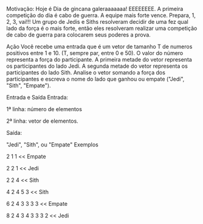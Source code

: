 Motivação:
Hoje é Dia de gincana galeraaaaaaa!
EEEEEEEE.
A primeira competição do dia é cabo de guerra.
A equipe mais forte vence. Prepara, 1, 2, 3, vai!!!
Um grupo de Jedis e Siths resolveram decidir de uma fez qual lado da força é o mais forte, então eles resolveram realizar uma competição de cabo de guerra para colocarem seus poderes a prova.


Ação
Você recebe uma entrada que é um vetor de tamanho T de numeros positivos entre 1 e 10. (T, sempre par, entre 0 e 50). O valor do número representa a força do participante. A primeira metade do vetor representa os participantes do lado Jedi. A segunda metade do vetor representa os participantes do lado Sith. Analise o vetor somando a força dos participantes e escreva o nome do lado que ganhou ou empate ("Jedi", "Sith", "Empate").


Entrada e Saída
Entrada:

1ª linha: número de elementos

2ª linha: vetor de elementos.

Saída:

"Jedi", "Sith", ou "Empate"
Exemplos
>>
2
1 1
<<
Empate
>>
2
2 1
<<
Jedi
>>
2
2 4
<<
Sith
>>
4
2 4 5 3
<<
Sith
>>
6
2 4 3 3 3 3
<<
Empate
>>
8
2 4 3 4 3 3 3 2
<<
Jedi
